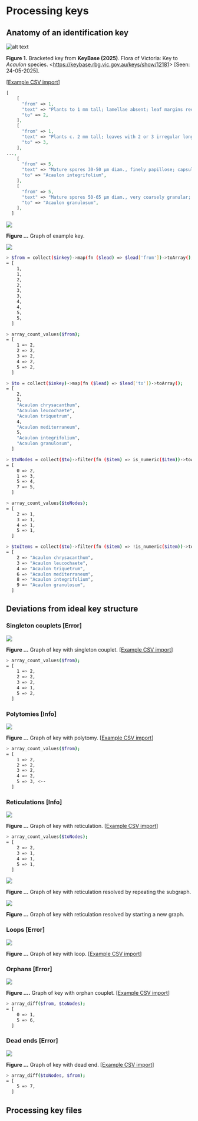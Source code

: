 # Processing keys

## Anatomy of an identification key

![alt text](image.png)

<caption>

**Figure 1.** Bracketed key from **KeyBase (2025)**. Flora of Victoria: Key to
_Acaulon_ species. &lt;https://keybase.rbg.vic.gov.au/keys/show/12181&gt; [Seen:
24-05-2025].

</caption>


[[Example CSV import](./examples/key-import-example.csv)]

```php
[
    [
      "from" => 1,
      "text" => "Plants to 1 mm tall; lamellae absent; leaf margins recurved",
      "to" => 2,
    ],
    [
      "from" => 1,
      "text" => "Plants c. 2 mm tall; leaves with 2 or 3 irregular longitudinal lamellae (often inconspicuous) on the adaxial surface of the costa; margins not recurved",
      "to" => 3,
    ],
...,
    [
      "from" => 5,
      "text" => "Mature spores 30-50 µm diam., finely papillose; capsules usually orange; leaf margin usually entire",
      "to" => "Acaulon integrifolium",
    ],
    [
      "from" => 5,
      "text" => "Mature spores 50-65 µm diam., very coarsely granular; capsules ferrugineous to dark brown; leaf margin usually crenulate to irregularly dentate",
      "to" => "Acaulon granulosum",
    ],
  ]
```

![](./media/decision-tree-no-errors.drawio.svg) 

<caption>

**Figure ...** Graph of example key.

</caption>

![](./media/graph-leads.drawio.svg)

```bash
> $from = collect($inkey)->map(fn ($lead) => $lead['from'])->toArray();
= [
    1,
    1,
    2,
    2,
    3,
    3,
    4,
    4,
    5,
    5,
  ]
```

```bash
> array_count_values($from);
= [
    1 => 2,
    2 => 2,
    3 => 2,
    4 => 2,
    5 => 2,
  ]
```

```bash
> $to = collect($inkey)->map(fn ($lead) => $lead['to'])->toArray();
= [
    2,
    3,
    "Acaulon chrysacanthum",
    "Acaulon leucochaete",
    "Acaulon triquetrum",
    4,
    "Acaulon mediterraneum",
    5,
    "Acaulon integrifolium",
    "Acaulon granulosum",
  ]
```

```bash
> $toNodes = collect($to)->filter(fn ($item) => is_numeric($item))->toArray();
= [
    0 => 2,
    1 => 3,
    5 => 4,
    7 => 5,
  ]
```

```bash
> array_count_values($toNodes);
= [
    2 => 1,
    3 => 1,
    4 => 1,
    5 => 1,
  ]
```

```bash
> $toItems = collect($to)->filter(fn ($item) => !is_numeric($item))->toArray();
= [
    2 => "Acaulon chrysacanthum",
    3 => "Acaulon leucochaete",
    4 => "Acaulon triquetrum",
    6 => "Acaulon mediterraneum",
    8 => "Acaulon integrifolium",
    9 => "Acaulon granulosum",
  ]
```




## Deviations from ideal key structure



### Singleton couplets [**Error**]

![](./media/decision-tree-singleton.drawio.svg)

<caption>

**Figure ...** Graph of key with singleton couplet. [[Example CSV import](./examples/key-import-singleton-example.csv)]

</caption>

```bash
> array_count_values($from);
= [
    1 => 2,
    2 => 2,
    3 => 2,
    4 => 1,
    5 => 2,
  ]
```

### Polytomies [**Info**]

![](./media/decision-tree-polytomy.drawio.svg)

<caption>

**Figure ...** Graph of key with polytomy. [[Example CSV import](./media/decision-tree-polytomy.drawio.svg)]

</caption>

```bash
> array_count_values($from);
= [
    1 => 2,
    2 => 2,
    3 => 2,
    4 => 2,
    5 => 3, <--
  ]
```


### Reticulations [**Info**]

![](./media/decision-tree-reticulation.drawio.svg)

<caption>

**Figure ...** Graph of key with reticulation. [[Example CSV import](./examples/key-import-reticulation-example.csv)]

</caption>

```bash
> array_count_values($toNodes);
= [
    2 => 2,
    3 => 1,
    4 => 1,
    5 => 1,
  ]
```

![](./media/graph-reticulation-resolved.drawio.svg)

<caption>

**Figure ...** Graph of key with reticulation resolved by repeating the subgraph.

</caption>

![](./media/graph-reticulation-new-graph.drawio.svg)

<caption>

**Figure ...** Graph of key with reticulation resolved by starting a new graph.

</caption>


### Loops [**Error**]

![](./media/decision-tree-loop.drawio.svg)

<caption>

**Figure ...** Graph of key with loop. [[Example CSV
import](./examples/key-import-loop-example.csv)]

</caption>


### Orphans [**Error**]

![](./media/decision-tree-orphan.drawio.svg)

<caption>

**Figure ....** Graph of key with orphan couplet. [[Example CSV
import](./examples/key-import-orphan-example.csv)]

</caption>

```bash
> array_diff($from, $toNodes);
= [
    0 => 1,
    5 => 6,
  ]
```



### Dead ends [**Error**]

![](./media/decision-tree-dead-end.drawio.svg)

<caption>

**Figure ...** Graph of key with dead end. [[Example CSV import](./examples/key-import-dead-end-example.csv)]

</caption>

```bash
> array_diff($toNodes, $from);
= [
    5 => 7,
  ]
```


## Processing key files
